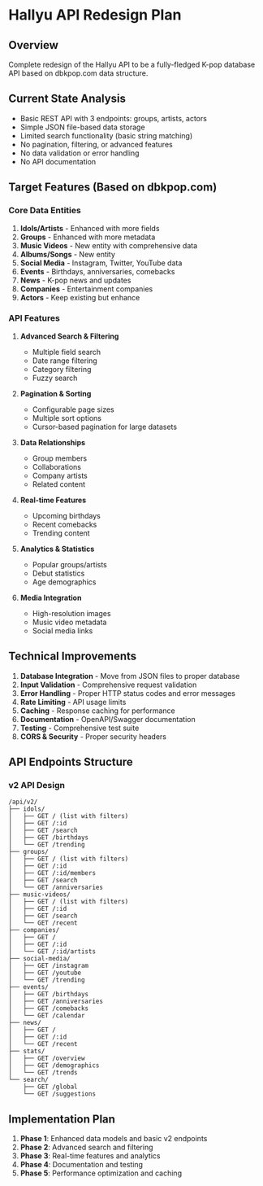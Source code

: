 # Hallyu API Redesign Plan

## Overview
Complete redesign of the Hallyu API to be a fully-fledged K-pop database API based on dbkpop.com data structure.

## Current State Analysis
- Basic REST API with 3 endpoints: groups, artists, actors
- Simple JSON file-based data storage
- Limited search functionality (basic string matching)
- No pagination, filtering, or advanced features
- No data validation or error handling
- No API documentation

## Target Features (Based on dbkpop.com)

### Core Data Entities
1. **Idols/Artists** - Enhanced with more fields
2. **Groups** - Enhanced with more metadata
3. **Music Videos** - New entity with comprehensive data
4. **Albums/Songs** - New entity
5. **Social Media** - Instagram, Twitter, YouTube data
6. **Events** - Birthdays, anniversaries, comebacks
7. **News** - K-pop news and updates
8. **Companies** - Entertainment companies
9. **Actors** - Keep existing but enhance

### API Features
1. **Advanced Search & Filtering**
   - Multiple field search
   - Date range filtering
   - Category filtering
   - Fuzzy search
   
2. **Pagination & Sorting**
   - Configurable page sizes
   - Multiple sort options
   - Cursor-based pagination for large datasets

3. **Data Relationships**
   - Group members
   - Collaborations
   - Company artists
   - Related content

4. **Real-time Features**
   - Upcoming birthdays
   - Recent comebacks
   - Trending content

5. **Analytics & Statistics**
   - Popular groups/artists
   - Debut statistics
   - Age demographics

6. **Media Integration**
   - High-resolution images
   - Music video metadata
   - Social media links

## Technical Improvements
1. **Database Integration** - Move from JSON files to proper database
2. **Input Validation** - Comprehensive request validation
3. **Error Handling** - Proper HTTP status codes and error messages
4. **Rate Limiting** - API usage limits
5. **Caching** - Response caching for performance
6. **Documentation** - OpenAPI/Swagger documentation
7. **Testing** - Comprehensive test suite
8. **CORS & Security** - Proper security headers

## API Endpoints Structure

### v2 API Design
```
/api/v2/
├── idols/
│   ├── GET / (list with filters)
│   ├── GET /:id
│   ├── GET /search
│   ├── GET /birthdays
│   └── GET /trending
├── groups/
│   ├── GET / (list with filters)
│   ├── GET /:id
│   ├── GET /:id/members
│   ├── GET /search
│   └── GET /anniversaries
├── music-videos/
│   ├── GET / (list with filters)
│   ├── GET /:id
│   ├── GET /search
│   └── GET /recent
├── companies/
│   ├── GET /
│   ├── GET /:id
│   └── GET /:id/artists
├── social-media/
│   ├── GET /instagram
│   ├── GET /youtube
│   └── GET /trending
├── events/
│   ├── GET /birthdays
│   ├── GET /anniversaries
│   ├── GET /comebacks
│   └── GET /calendar
├── news/
│   ├── GET /
│   ├── GET /:id
│   └── GET /recent
├── stats/
│   ├── GET /overview
│   ├── GET /demographics
│   └── GET /trends
└── search/
    ├── GET /global
    └── GET /suggestions
```

## Implementation Plan
1. **Phase 1**: Enhanced data models and basic v2 endpoints
2. **Phase 2**: Advanced search and filtering
3. **Phase 3**: Real-time features and analytics
4. **Phase 4**: Documentation and testing
5. **Phase 5**: Performance optimization and caching